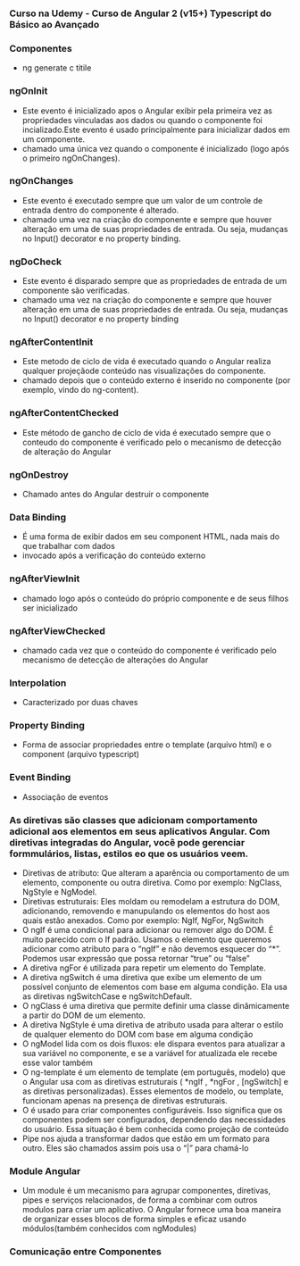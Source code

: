 ### Curso na Udemy - Curso de Angular 2 (v15+) Typescript do Básico ao Avançado


### Componentes
- ng generate c titile

### ngOnInit
- Este evento é inicializado apos o Angular exibir pela primeira vez as propriedades vinculadas aos dados ou quando o componente foi incializado.Este evento é usado principalmente para inicializar dados em um componente.
- chamado uma única vez quando o componente é inicializado (logo após o primeiro ngOnChanges).

### ngOnChanges
- Este evento é executado sempre que um valor de um controle de entrada dentro do componente é alterado.
- chamado uma vez na criação do componente e sempre que houver alteração em uma de suas propriedades de entrada. Ou seja, mudanças no Input() decorator e no property binding.

### ngDoCheck 
- Este evento é disparado sempre que as propriedades de entrada de um componente são verificadas.
- chamado uma vez na criação do componente e sempre que houver alteração em uma de suas propriedades de entrada. Ou seja, mudanças no Input() decorator e no property binding

### ngAfterContentInit
-  Este metodo de ciclo de vida é executado quando o Angular realiza qualquer projeçãode conteúdo nas visualizações do componente. 
-  chamado depois que o conteúdo externo é inserido no componente (por exemplo, vindo do ng-content).

### ngAfterContentChecked 
-  Este método de gancho de ciclo de vida é executado sempre que o conteudo do componente é verificado pelo o mecanismo de detecção de alteração do Angular

### ngOnDestroy
- Chamado antes do Angular destruir o componente

### Data Binding
- É uma forma de exibir dados em seu component HTML, nada mais do que trabalhar com dados
-  invocado após a verificação do conteúdo externo

### ngAfterViewInit
- chamado logo após o conteúdo do próprio componente e de seus filhos ser inicializado

### ngAfterViewChecked
- chamado cada vez que o conteúdo do componente é verificado pelo mecanismo de detecção de alterações do Angular

### Interpolation 
- Caracterizado por duas chaves

### Property Binding
- Forma de associar propriedades entre o template (arquivo html) e o component (arquivo typescript)

### Event Binding
- Associação de eventos

### As diretivas são classes que adicionam comportamento adicional aos elementos em seus aplicativos Angular. Com diretivas integradas do Angular, você pode gerenciar formmulários, listas, estilos eo que os usuários veem.
- Diretivas de atributo: Que alteram a aparência ou comportamento de um elemento, componente ou outra diretiva. Como por exemplo: NgClass, NgStyle e NgModel.
- Diretivas estruturais: Eles moldam ou remodelam a estrutura do DOM, adicionando, removendo e manupulando os elementos do host aos quais estão anexados. Como por exemplo: NgIf, NgFor, NgSwitch
- O ngIf é uma condicional para adicionar ou remover algo do DOM. É muito parecido com o If padrão. Usamos o elemento que queremos adicionar como atributo para o “ngIf” e não devemos esquecer do “*”. Podemos usar expressão que possa retornar “true” ou “false”
- A diretiva ngFor é utilizada para repetir um elemento do Template.
- A diretiva ngSwitch é uma diretiva que exibe um elemento de um possível conjunto de elementos com base em alguma condição. Ela usa as diretivas ngSwitchCase e ngSwitchDefault.
- O ngClass é uma diretiva que permite definir uma classe dinâmicamente a partir do DOM de um elemento.
- A diretiva NgStyle é uma diretiva de atributo usada para alterar o estilo de qualquer elemento do DOM com base em alguma condição
- O ngModel lida com os dois fluxos: ele dispara eventos para atualizar a sua variável no componente, e se a variável for atualizada ele recebe esse valor também
- O ng-template é um elemento de template (em português, modelo) que o Angular usa com as diretivas estruturais ( *ngIf , *ngFor , [ngSwitch] e as diretivas personalizadas). Esses elementos de modelo, ou template, funcionam apenas na presença de diretivas estruturais.
- O <ng-content> é usado para criar componentes configuráveis. Isso significa que os componentes podem ser configurados, dependendo das necessidades do usuário. Essa situação é bem conhecida como projeção de conteúdo
- Pipe nos ajuda a transformar dados que estão em um formato para outro. Eles são chamados assim pois usa o “|” para chamá-lo
  
### Module Angular
- Um module é um mecanismo para agrupar componentes, diretivas, pipes e serviços relacionados, de forma a combinar com outros modulos para criar um aplicativo. O Angular fornece uma boa maneira de organizar esses blocos de forma simples e eficaz usando módulos(também conhecidos com ngModules)
  
### Comunicação entre Componentes
